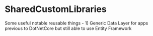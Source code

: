 # SharedCustomLibraries
Some useful notable reusable things - 1) Generic Data Layer for apps previous to DotNetCore but still able to use Entity Framework

